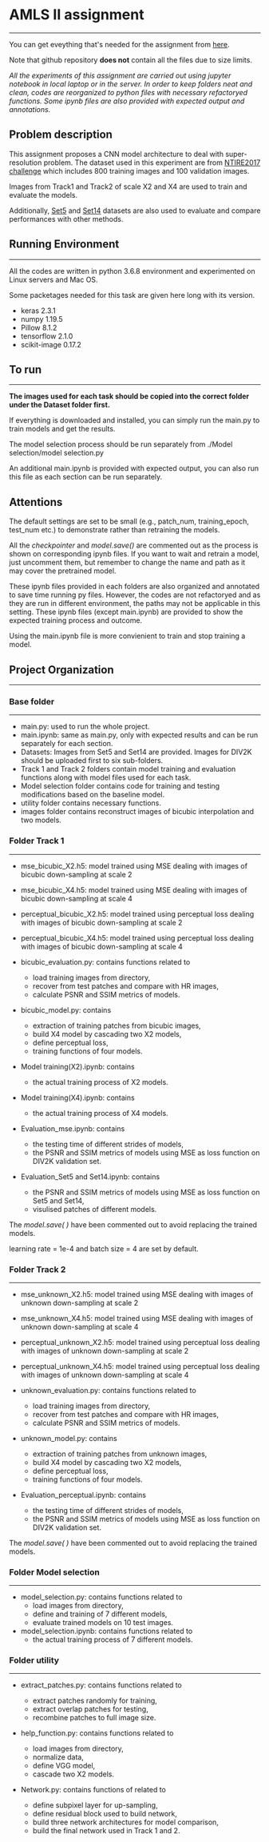 
# AMLS II assignment
---
You can get eveything that's needed for the assignment from [here](https://drive.google.com/drive/folders/186Q3Q9QyNmPO6SVMpC6lfanDtHnITuU6?usp=sharing).

Note that github repository **does not** contain all the files due to size limits.


*All the experiments of this assignment are carried out using jupyter notebook in local laptop or in the server. In order to keep folders neat and clean, codes are reorganized to python files with necessary refactoryed functions. Some ipynb files are also provided with expected output and annotations.*

## Problem description

This assignment proposes a CNN model architecture to deal with super-resolution problem. The dataset used in this experiment are from [NTIRE2017 challenge](https://data.vision.ee.ethz.ch/cvl/DIV2K/) which includes 800 training images and 100 validation images. 

Images from Track1 and Track2 of scale X2 and X4 are used to train and evaluate the models.

Additionally, [Set5](http://people.rennes.inria.fr/Aline.Roumy/results/SR_BMVC12.html) and [Set14](https://paperswithcode.com/dataset/set14) datasets are also used to evaluate and compare performances with other methods.



## Running Environment
---
All the codes are written in python 3.6.8 environment and experimented on Linux servers and Mac OS. 

Some packetages needed for this task are given here long with its version. 


+ keras 2.3.1
+ numpy 1.19.5
+ Pillow 8.1.2
+ tensorflow 2.1.0
+ scikit-image 0.17.2



## To run 
---
**The images used for each task should be copied into the correct folder under the Dataset folder first.**

If everything is downloaded and installed, you can simply run the main.py to train models and get the results.

The model selection process should be run separately from ./Model selection/model selection.py

An additional main.ipynb is provided with expected output, you can also run this file as each section can be run separately.

## Attentions

The default settings are set to be small (e.g., patch_num, training_epoch, test_num etc.) to demonstrate rather than retraining the models.

All the *checkpointer* and *model.save()* are commented out as the process is shown on corresponding ipynb files. If you want to wait and retrain a model, just uncomment them, but remember to change the name and path as it may cover the pretrained model.

These ipynb files provided in each folders are also organized and annotated to save time running py files. However, the codes are not refactoryed and as they are run in different environment, the paths may not be applicable in this setting. These ipynb files (except main.ipynb) are provided to show the expected training process and outcome.

Using the main.ipynb file is more convienient to train and stop training a model.

## Project Organization
---

### Base folder
---
* main.py: used to run the whole project.
* main.ipynb: same as main.py, only with expected results and can be run separately for each section.
* Datasets: Images from Set5 and Set14 are provided. Images for DIV2K should be uploaded first to six sub-folders.
* Track 1 and Track 2 folders contain model training and evaluation functions along with model files used for each task.
* Model selection folder contains code for training and testing modifications based on the baseline model.
* utility folder contains necessary functions.
* images folder contains reconstruct images of bicubic interpolation and two models.

### Folder Track 1
---
* mse_bicubic_X2.h5: model trained using MSE dealing with images of bicubic down-sampling at scale 2
* mse_bicubic_X4.h5: model trained using MSE dealing with images of bicubic down-sampling at scale 4
* perceptual_bicubic_X2.h5: model trained using perceptual loss dealing with images of bicubic down-sampling at scale 2
* perceptual_bicubic_X4.h5: model trained using perceptual loss dealing with images of bicubic down-sampling at scale 4
* bicubic_evaluation.py: contains functions related to 
  - load training images from directory,
  - recover from test patches and compare with HR images,
  - calculate PSNR and SSIM metrics of models.

* bicubic_model.py: contains 
  - extraction of training patches from bicubic images,
  - build X4 model by cascading two X2 models,
  - define perceptual loss,
  - training functions of four models.

* Model training(X2).ipynb: contains 
  - the actual training process of X2 models.
* Model training(X4).ipynb: contains 
  - the actual training process of X4 models.
* Evaluation_mse.ipynb: contains 
  - the testing time of different strides of models,
  - the PSNR and SSIM metrics of models using MSE as loss function on DIV2K validation set.
* Evaluation_Set5 and Set14.ipynb: contains 
  - the PSNR and SSIM metrics of models using MSE as loss function on Set5 and Set14,
  - visulised patches of different models.

The *model.save( )* have been commented out to avoid replacing the trained models.

learning rate = 1e-4 and batch size = 4 are set by default.


### Folder Track 2
---
* mse_unknown_X2.h5: model trained using MSE dealing with images of unknown down-sampling at scale 2
* mse_unknown_X4.h5: model trained using MSE dealing with images of unknown down-sampling at scale 4
* perceptual_unknown_X2.h5: model trained using perceptual loss dealing with images of unknown down-sampling at scale 2
* perceptual_unknown_X4.h5: model trained using perceptual loss dealing with images of unknown down-sampling at scale 4
* unknown_evaluation.py: contains functions related to 
  - load training images from directory,
  - recover from test patches and compare with HR images,
  - calculate PSNR and SSIM metrics of models.

* unknown_model.py: contains 
  - extraction of training patches from unknown images,
  - build X4 model by cascading two X2 models,
  - define perceptual loss,
  - training functions of four models.

* Evaluation_perceptual.ipynb: contains 
  - the testing time of different strides of models,
  - the PSNR and SSIM metrics of models using MSE as loss function on DIV2K validation set.

The *model.save( )* have been commented out to avoid replacing the trained models.


### Folder Model selection
---
* model_selection.py: contains functions related to
  - load images from directory,
  - define and training of 7 different models,
  - evaluate trained models on 10 test images.
* model_selection.ipynb: contains functions related to
  - the actual training process of 7 different models.

### Folder utility
---
* extract_patches.py: contains functions related to
  - extract patches randomly for training,
  - extract overlap patches for testing,
  - recombine patches to full image size.
  
* help_function.py: contains functions related to
  - load images from directory,
  - normalize data,
  - define VGG model,
  - cascade two X2 models.
  
* Network.py: contains functions of related to
  - define subpixel layer for up-sampling,
  - define residual block used to build network,
  - build three network architectures for model comparison,
  - build the final network used in Track 1 and 2.


